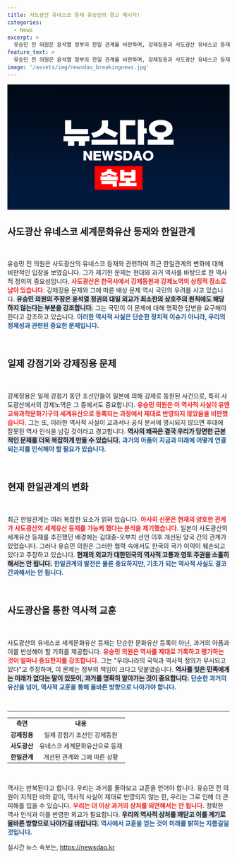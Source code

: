 ```yaml
---
title: 사도광산 유네스코 등재 유승민의 경고 메시지!
categories:
  - News
excerpt: >
  유승민 전 의원은 윤석열 정부의 한일 관계를 비판하며, 강제징용과 사도광산 유네스코 등재 문제에서 역사적 사실이 왜곡되고 있다고 주장했다. 그는 국익을 위해 원칙을 지켜야 한다고 강조하며, 정부의 소극적 대응에 국민이 답을 요구해야 한다고 촉구했다.
feature_text: >
  유승민 전 의원은 윤석열 정부의 한일 관계를 비판하며, 강제징용과 사도광산 유네스코 등재 문제에서 역사적 사실이 왜곡되고 있다고 주장했다. 그는 국익을 위해 원칙을 지켜야 한다고 강조하며, 정부의 소극적 대응에 국민이 답을 요구해야 한다고 촉구했다.
image: '/assets/img/newsdao_breakingnews.jpg'
---
```


<p><img src="/assets/img/newsdao_breakingnews.jpg" alt="ontimetimes 속보" /></p>

<h2 data-ke-size="size26">사도광산 유네스코 세계문화유산 등재와 한일관계</h2>

<p data-ke-size="size16">&nbsp;</p>

<p>유승민 전 의원은 사도광산의 유네스코 등재와 관련하여 최근 한일관계의 변화에 대해 비판적인 입장을 보였습니다. 그가 제기한 문제는 현대와 과거 역사를 바탕으로 한 역사적 정의의 중요성입니다. <b><span style="color: #ee2323;">사도광산은 한국사에서 강제동원과 강제노역의 상징적 장소로 남아 있습니다.</span></b> 강제징용 문제와 그에 따른 배상 문제 역시 국민의 우려를 사고 있습니다. <b><span style="background-color: #21538527;">유승민 의원의 주장은 윤석열 정권의 대일 외교가 최소한의 상호주의 원칙에도 해당하지 않는다는 부분을 강조합니다.</span></b> 그는 국민이 이 문제에 대해 명확한 답변을 요구해야 한다고 강조하고 있습니다. <b><span style="color: #1a5490;">이러한 역사적 사실은 단순한 정치적 이슈가 아니라, 우리의 정체성과 관련된 중요한 문제입니다.</span></b></p>

<p data-ke-size="size16">&nbsp;</p>

<h2 data-ke-size="size26">일제 강점기와 강제징용 문제</h2>

<p data-ke-size="size16">&nbsp;</p>

<p>강제징용은 일제 강점기 동안 조선인들이 일본에 의해 강제로 동원된 사건으로, 특히 사도광산에서의 강제노역은 그 중에서도 중요합니다. <b><span style="color: #ee2323;">유승민 의원은 이 역사적 사실이 유엔 교육과학문화기구의 세계유산으로 등록되는 과정에서 제대로 반영되지 않았음을 비판했습니다.</span></b> 그는 또, 이러한 역사적 사실이 교과서나 공식 문서에 명시되지 않으면 후대에 잘못된 역사 인식을 남길 것이라고 경고합니다. <b><span style="background-color: #21538527;">역사의 왜곡은 결국 우리가 당면한 근본적인 문제를 더욱 복잡하게 만들 수 있습니다.</span></b> <b><span style="color: #1a5490;">과거의 아픔이 지금과 미래에 어떻게 연결되는지를 인식해야 할 필요가 있습니다.</span></b></p>

<p data-ke-size="size16">&nbsp;</p>

<h2 data-ke-size="size26">현재 한일관계의 변화</h2>

<p data-ke-size="size16">&nbsp;</p>

<p>최근 한일관계는 여러 복잡한 요소가 얽혀 있습니다. <b><span style="color: #ee2323;">아사히 신문은 현재의 양호한 관계가 사도광산의 세계유산 등재를 가능케 했다는 분석을 제기했습니다.</span></b> 일본이 사도광산의 세계유산 등재를 추진했던 배경에는 김대중-오부치 선언 이후 개선된 양국 간의 관계가 있었습니다. 그러나 유승민 의원은 그러한 협력 속에서도 한국의 국가 이익이 훼손되고 있다고 주장하고 있습니다. <b><span style="background-color: #21538527;">현재의 외교가 대한민국의 역사적 고통과 영토 주권을 소홀히 해서는 안 됩니다.</span></b> <b><span style="color: #1a5490;">한일관계의 발전은 물론 중요하지만, 기초가 되는 역사적 사실도 결코 간과해서는 안 됩니다.</span></b></p>

<p data-ke-size="size16">&nbsp;</p>

<h2 data-ke-size="size26">사도광산을 통한 역사적 교훈</h2>

<p data-ke-size="size16">&nbsp;</p>

<p>사도광산의 유네스코 세계문화유산 등재는 단순한 문화유산 등록이 아닌, 과거의 아픔과 이를 반성해야 할 기회를 제공합니다. <b><span style="color: #ee2323;">유승민 의원은 역사를 제대로 기록하고 평가하는 것이 얼마나 중요한지를 강조합니다.</span></b> 그는 "우리나라의 국익과 역사적 정의가 무시되고 있다"고 주장하며, 이 문제는 정부의 책임이 크다고 덧붙였습니다. <b><span style="background-color: #21538527;">역사를 잊은 민족에게는 미래가 없다는 말이 있듯이, 과거를 명확히 알아가는 것이 중요합니다.</span></b> <b><span style="color: #1a5490;">단순한 과거의 유산을 넘어, 역사적 교훈을 통해 올바른 방향으로 나아가야 합니다.</span></b></p>

<p data-ke-size="size16">&nbsp;</p>

<hr>

<table style="width: 100%; border-collapse: collapse;">
    <tr>
        <td style="text-align: center; height: 17px;"><b>측면</b></td>
        <td style="text-align: center; height: 17px;"><b>내용</b></td>
    </tr>
    <tr>
        <td style="text-align: center; height: 17px;"><b>강제징용</b></td>
        <td style="text-align: center; height: 17px;">일제 강점기 조선인 강제동원</td>
    </tr>
    <tr>
        <td style="text-align: center; height: 17px;"><b>사도광산</b></td>
        <td style="text-align: center; height: 17px;">유네스코 세계문화유산으로 등재</td>
    </tr>
    <tr>
        <td style="text-align: center; height: 17px;"><b>한일관계</b></td>
        <td style="text-align: center; height: 17px;">개선된 관계와 그에 따른 상황 </td>
    </tr>
</table>

<p data-ke-size="size16">&nbsp;</p> 

<p>역사는 반복된다고 합니다. 우리는 과거를 돌아보고 교훈을 얻어야 합니다. 유승민 전 의원이 지적한 바와 같이, 역사적 사실이 제대로 반영되지 않는 한, 우리는 그로 인해 더 큰 피해를 입을 수 있습니다. <b><span style="color: #ee2323;">우리는 더 이상 과거의 상처를 외면해서는 안 됩니다.</span></b> 정확한 역사 인식과 이를 반영한 외교가 필요합니다. <b><span style="background-color: #21538527;">우리의 역사적 상처를 깨닫고 이를 계기로 올바른 방향으로 나아가길 바랍니다.</span></b> <b><span style="color: #1a5490;">역사에서 교훈을 얻는 것이 미래를 밝히는 지름길일 것입니다.</span></b></p>
실시간 뉴스 속보는, <a href="https://newsdao.kr" rel="dofollow">https://newsdao.kr</a>


